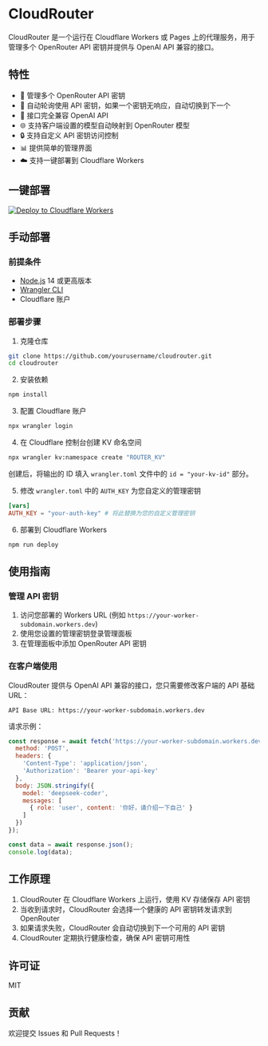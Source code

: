 # CloudRouter

CloudRouter 是一个运行在 Cloudflare Workers 或 Pages 上的代理服务，用于管理多个 OpenRouter API 密钥并提供与 OpenAI API 兼容的接口。

## 特性

- 🔑 管理多个 OpenRouter API 密钥
- 🔄 自动轮询使用 API 密钥，如果一个密钥无响应，自动切换到下一个
- 🔌 接口完全兼容 OpenAI API
- 🌐 支持客户端设置的模型自动映射到 OpenRouter 模型
- 🔒 支持自定义 API 密钥访问控制
- 📊 提供简单的管理界面
- ☁️ 支持一键部署到 Cloudflare Workers

## 一键部署

[![Deploy to Cloudflare Workers](https://deploy.workers.cloudflare.com/button)](https://deploy.workers.cloudflare.com/?url=https://github.com/yourusername/cloudrouter)

## 手动部署

### 前提条件

- [Node.js](https://nodejs.org/) 14 或更高版本
- [Wrangler CLI](https://developers.cloudflare.com/workers/wrangler/get-started/)
- Cloudflare 账户

### 部署步骤

1. 克隆仓库
```bash
git clone https://github.com/yourusername/cloudrouter.git
cd cloudrouter
```

2. 安装依赖
```bash
npm install
```

3. 配置 Cloudflare 账户
```bash
npx wrangler login
```

4. 在 Cloudflare 控制台创建 KV 命名空间
```bash
npx wrangler kv:namespace create "ROUTER_KV"
```
创建后，将输出的 ID 填入 `wrangler.toml` 文件中的 `id = "your-kv-id"` 部分。

5. 修改 `wrangler.toml` 中的 `AUTH_KEY` 为您自定义的管理密钥
```toml
[vars]
AUTH_KEY = "your-auth-key" # 将此替换为您的自定义管理密钥
```

6. 部署到 Cloudflare Workers
```bash
npm run deploy
```

## 使用指南

### 管理 API 密钥

1. 访问您部署的 Workers URL (例如 `https://your-worker-subdomain.workers.dev`)
2. 使用您设置的管理密钥登录管理面板
3. 在管理面板中添加 OpenRouter API 密钥

### 在客户端使用

CloudRouter 提供与 OpenAI API 兼容的接口，您只需要修改客户端的 API 基础 URL：

```
API Base URL: https://your-worker-subdomain.workers.dev
```

请求示例：

```js
const response = await fetch('https://your-worker-subdomain.workers.dev/v1/chat/completions', {
  method: 'POST',
  headers: {
    'Content-Type': 'application/json',
    'Authorization': 'Bearer your-api-key'
  },
  body: JSON.stringify({
    model: 'deepseek-coder',
    messages: [
      { role: 'user', content: '你好，请介绍一下自己' }
    ]
  })
});

const data = await response.json();
console.log(data);
```

## 工作原理

1. CloudRouter 在 Cloudflare Workers 上运行，使用 KV 存储保存 API 密钥
2. 当收到请求时，CloudRouter 会选择一个健康的 API 密钥转发请求到 OpenRouter
3. 如果请求失败，CloudRouter 会自动切换到下一个可用的 API 密钥
4. CloudRouter 定期执行健康检查，确保 API 密钥可用性

## 许可证

MIT

## 贡献

欢迎提交 Issues 和 Pull Requests！ 